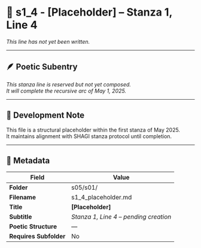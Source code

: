 <!-- Save to: shagi_archives/gdj_25/s05/s01/s1_4_placeholder.md -->

# 📜 s1_4 - [Placeholder] – Stanza 1, Line 4  
*This line has not yet been written.*

---

## 🪶 Poetic Subentry

*This stanza line is reserved but not yet composed.*  
*It will complete the recursive arc of May 1, 2025.*  

---

## 📘 Development Note

This file is a structural placeholder within the first stanza of May 2025.  
It maintains alignment with SHAGI stanza protocol until completion.

---

## 🧩 Metadata  

| Field | Value |
|-------|-------|
| **Folder** | s05/s01/ |
| **Filename** | s1_4_placeholder.md |
| **Title** | **[Placeholder]** |
| **Subtitle** | *Stanza 1, Line 4 – pending creation* |
| **Poetic Structure** | — |
| **Requires Subfolder** | No |
